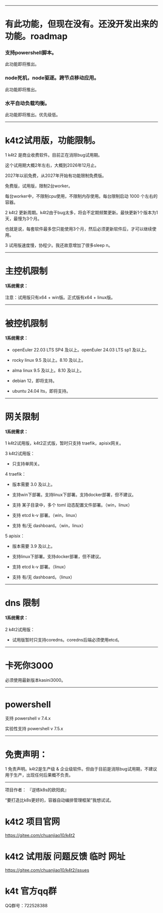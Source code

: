 ﻿---
categories: k4t2
layout: post
permalink: /k4t2/k4t2试用版限制
---

------

# 有此功能，但现在没有。还没开发出来的功能。roadmap

### 支持powershell脚本。

此功能即将推出。

### node死机，node驱逐。跨节点移动应用。

此功能即将推出。

### 水平自动负载均衡。

此功能即将推出。优先级低。



------

# k4t2试用版，功能限制。

1	k4t2 是商业收费软件。目前正在消除bug试用期。

这个试用期大概2年左右，大概到2026年12月止。

2027年以前免费，从2027年开始有功能限制免费版。

免费版，试用版，限制2台worker。

每台worker中，不限制cpu使用，不限制内存使用。每台限制启动 1000 个左右的容器。






2	k4t2 更新周期。k4t2由于bug太多，将会不定期频繁更新。最快更新1个版本为1天，最慢为3个月。

也就是说，每套软件最多您只能使用3个月，然后必须更新软件后，才可以继续使用。



3	试用版速度慢，协程少。我还故意增加了很多sleep n。


------

# 主控机限制

#### 1系统需求：

注意：试用版只有x64 + win版。正式版有x64 + linux版。


------

# 被控机限制

#### 1系统需求：

* openEuler 22.03 LTS SP4 及以上。openEuler 24.03 LTS sp1 及以上。

* rocky linux 9.5 及以上。8.10 及以上。

* alma linux 9.5 及以上。8.10 及以上。

* debian 12，即将支持。

* ubuntu 24.04 lts，即将支持。


------

# 网关限制

#### 1系统需求：

1 k4t2试用版，k4t2正式版，暂时只支持 traefik，apisix网关。

3 k4t2试用版：

* 只支持单网关。

4 traefik：

* 版本需要 3.0 及以上。

* 支持win下部署。支持linux下部署。支持docker部署，但不建议。

* 支持 某子目录中，多个 toml 动态配置文件部署。（win，linux）

* 支持 etcd k-v 部署。（win，linux）

* 支持 有/无 dashboard。（win，linux）

5 apisix：

* 版本需要 3.9 及以上。

* 支持linux下部署。支持docker部署，但不建议。

* 支持 etcd k-v 部署。（linux）

* 支持 有/无 dashboard。（linux）


------

# dns 限制

#### 1系统需求：

2 k4t2试用版：

* 试用版暂时只支持coredns。coredns后端必须使用etcd。


------

# 卡死你3000

必须使用最新版本kasini3000。

------

# powershell 

支持 powershell v 7.4.x

实验性支持 powershell v 7.5.x

------

# 免责声明：

1	免责声明。k4t2是生产级 & 企业级软件。但由于目前是消除bug试用期，不建议用于生产，出现任何后果概不负责。

------

项目作者： 『逆练k8s的欧阳疯』

“要打造比k8s更好的，容器自动编排管理框架”我想试试。

# k4t2 项目官网

https://gitee.com/chuanjiao10/k4t2

# k4t2 试用版 问题反馈 临时 网址

https://gitee.com/chuanjiao10/k4t2/issues

# k4t 官方qq群

QQ群号：722528388



